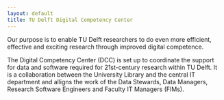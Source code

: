 ```yaml
---
layout: default
title: TU Delft Digital Competency Center
---
```

Our purpose is to enable TU Delft researchers to do even more efficient, effective and exciting research through improved digital competence.

The Digital Competency Center (DCC) is set up to coordinate the support for data and software required for 21st-century research within TU Delft.
It is a collaboration between the University Library and the central IT department and alligns the work of the Data Stewards, Data Managers, Research Software Engineers and Faculty IT Managers (FIMs).
